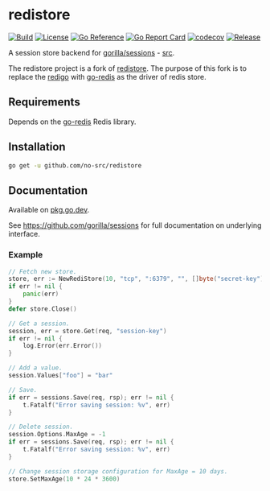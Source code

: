 # redistore

[![Build](https://img.shields.io/github/actions/workflow/status/no-src/redistore/go.yml?branch=main)](https://github.com/no-src/redistore/actions)
[![License](https://img.shields.io/github/license/no-src/redistore)](https://github.com/no-src/redistore/blob/main/LICENSE)
[![Go Reference](https://pkg.go.dev/badge/github.com/no-src/redistore.svg)](https://pkg.go.dev/github.com/no-src/redistore)
[![Go Report Card](https://goreportcard.com/badge/github.com/no-src/redistore)](https://goreportcard.com/report/github.com/no-src/redistore)
[![codecov](https://codecov.io/gh/no-src/redistore/branch/main/graph/badge.svg?token=pDtX3R6teh)](https://codecov.io/gh/no-src/redistore)
[![Release](https://img.shields.io/github/v/release/no-src/redistore)](https://github.com/no-src/redistore/releases)

A session store backend
for [gorilla/sessions](http://www.gorillatoolkit.org/pkg/sessions) - [src](https://github.com/gorilla/sessions).

The redistore project is a fork of [redistore](https://github.com/boj/redistore).
The purpose of this fork is to replace the [redigo](https://github.com/gomodule/redigo)
with [go-redis](https://github.com/redis/go-redis) as the driver of redis store.

## Requirements

Depends on the [go-redis](https://github.com/redis/go-redis) Redis library.

## Installation

```bash
go get -u github.com/no-src/redistore
```

## Documentation

Available on [pkg.go.dev](https://pkg.go.dev/github.com/no-src/redistore).

See https://github.com/gorilla/sessions for full documentation on underlying interface.

### Example

``` go
// Fetch new store.
store, err := NewRediStore(10, "tcp", ":6379", "", []byte("secret-key"))
if err != nil {
	panic(err)
}
defer store.Close()

// Get a session.
session, err = store.Get(req, "session-key")
if err != nil {
	log.Error(err.Error())
}

// Add a value.
session.Values["foo"] = "bar"

// Save.
if err = sessions.Save(req, rsp); err != nil {
	t.Fatalf("Error saving session: %v", err)
}

// Delete session.
session.Options.MaxAge = -1
if err = sessions.Save(req, rsp); err != nil {
	t.Fatalf("Error saving session: %v", err)
}

// Change session storage configuration for MaxAge = 10 days.
store.SetMaxAge(10 * 24 * 3600)
```
